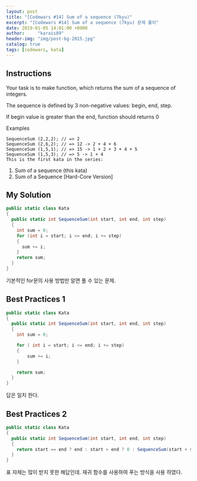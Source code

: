 ```yaml
---
layout: post
title: "[Codewars #14] Sum of a sequence (7kyu)"
excerpt: "[Codewars #14] Sum of a sequence (7kyu) 문제 풀이"
date: 2019-01-05 14:01:00 +0900
author:     "karais89"
header-img: "img/post-bg-2015.jpg"
catalog: true
tags: [codewars, kata]
---
```


## Instructions

Your task is to make function, which returns the sum of a sequence of integers.

The sequence is defined by 3 non-negative values: begin, end, step.

If begin value is greater than the end, function should returns 0

Examples
```
SequenceSum (2,2,2); // => 2
SequenceSum (2,6,2); // => 12 -> 2 + 4 + 6
SequenceSum (1,5,1); // => 15 -> 1 + 2 + 3 + 4 + 5
SequenceSum (1,5,3); // => 5 -> 1 + 4
This is the first kata in the series:
```
1) Sum of a sequence (this kata)
2) Sum of a Sequence [Hard-Core Version]

## My Solution

```csharp
public static class Kata 
{
  public static int SequenceSum(int start, int end, int step)
  {
    int sum = 0;
    for (int i = start; i <= end; i += step)
    {
      sum += i;
    }
    return sum;
  }
}
```

기본적인 for문의 사용 방법만 알면 풀 수 있는 문제.

## Best Practices 1

```csharp
public static class Kata
{
  public static int SequenceSum(int start, int end, int step) 
  {
    int sum = 0;

    for ( int i = start; i <= end; i += step)
    {
        sum += i;
    }

    return sum;
  }
}
```

답은 일치 한다.

## Best Practices 2

```csharp
public static class Kata
{
  public static int SequenceSum(int start, int end, int step)
  {
    return start == end ? end : start > end ? 0 : SequenceSum(start + step, end, step) + start;
  }
}
```

표 자체는 많이 받지 못한 해답인데. 재귀 함수를 사용하여 푸는 방식을 사용 하였다.